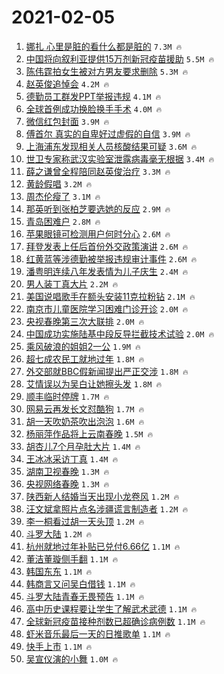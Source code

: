 # 2021-02-05

1. [娜扎 心里是脏的看什么都是脏的](https://s.weibo.com/weibo?q=%E5%A8%9C%E6%89%8E%20%E5%BF%83%E9%87%8C%E6%98%AF%E8%84%8F%E7%9A%84%E7%9C%8B%E4%BB%80%E4%B9%88%E9%83%BD%E6%98%AF%E8%84%8F%E7%9A%84&Refer=top) `7.3M 🔥`
1. [中国将向叙利亚提供15万剂新冠疫苗援助](https://s.weibo.com/weibo?q=%23%E4%B8%AD%E5%9B%BD%E5%B0%86%E5%90%91%E5%8F%99%E5%88%A9%E4%BA%9A%E6%8F%90%E4%BE%9B15%E4%B8%87%E5%89%82%E6%96%B0%E5%86%A0%E7%96%AB%E8%8B%97%E6%8F%B4%E5%8A%A9%23&Refer=top) `5.5M 🔥`
1. [陈伟霆拍女生被对方男友要求删除](https://s.weibo.com/weibo?q=%E9%99%88%E4%BC%9F%E9%9C%86%E6%8B%8D%E5%A5%B3%E7%94%9F%E8%A2%AB%E5%AF%B9%E6%96%B9%E7%94%B7%E5%8F%8B%E8%A6%81%E6%B1%82%E5%88%A0%E9%99%A4&Refer=top) `5.3M 🔥`
1. [赵英俊追悼会](https://s.weibo.com/weibo?q=%E8%B5%B5%E8%8B%B1%E4%BF%8A%E8%BF%BD%E6%82%BC%E4%BC%9A&Refer=top) `4.2M 🔥`
1. [德勤员工群发PPT举报违规](https://s.weibo.com/weibo?q=%23%E5%BE%B7%E5%8B%A4%E5%91%98%E5%B7%A5%E7%BE%A4%E5%8F%91PPT%E4%B8%BE%E6%8A%A5%E8%BF%9D%E8%A7%84%23&Refer=top) `4.1M 🔥`
1. [全球首例成功换脸换手手术](https://s.weibo.com/weibo?q=%E5%85%A8%E7%90%83%E9%A6%96%E4%BE%8B%E6%88%90%E5%8A%9F%E6%8D%A2%E8%84%B8%E6%8D%A2%E6%89%8B%E6%89%8B%E6%9C%AF&Refer=top) `4.0M 🔥`
1. [微信红包封面](https://s.weibo.com/weibo?q=%23%E5%BE%AE%E4%BF%A1%E7%BA%A2%E5%8C%85%E5%B0%81%E9%9D%A2%23&Refer=top) `3.9M 🔥`
1. [傅首尔 真实的自卑好过虚假的自信](https://s.weibo.com/weibo?q=%E5%82%85%E9%A6%96%E5%B0%94%20%E7%9C%9F%E5%AE%9E%E7%9A%84%E8%87%AA%E5%8D%91%E5%A5%BD%E8%BF%87%E8%99%9A%E5%81%87%E7%9A%84%E8%87%AA%E4%BF%A1&Refer=top) `3.9M 🔥`
1. [上海浦东发现相关人员核酸结果可疑](https://s.weibo.com/weibo?q=%23%E4%B8%8A%E6%B5%B7%E6%B5%A6%E4%B8%9C%E5%8F%91%E7%8E%B0%E7%9B%B8%E5%85%B3%E4%BA%BA%E5%91%98%E6%A0%B8%E9%85%B8%E7%BB%93%E6%9E%9C%E5%8F%AF%E7%96%91%23&Refer=top) `3.6M 🔥`
1. [世卫专家称武汉实验室泄露病毒毫无根据](https://s.weibo.com/weibo?q=%23%E4%B8%96%E5%8D%AB%E4%B8%93%E5%AE%B6%E7%A7%B0%E6%AD%A6%E6%B1%89%E5%AE%9E%E9%AA%8C%E5%AE%A4%E6%B3%84%E9%9C%B2%E7%97%85%E6%AF%92%E6%AF%AB%E6%97%A0%E6%A0%B9%E6%8D%AE%23&Refer=top) `3.4M 🔥`
1. [薛之谦曾全程陪同赵英俊治疗](https://s.weibo.com/weibo?q=%23%E8%96%9B%E4%B9%8B%E8%B0%A6%E6%9B%BE%E5%85%A8%E7%A8%8B%E9%99%AA%E5%90%8C%E8%B5%B5%E8%8B%B1%E4%BF%8A%E6%B2%BB%E7%96%97%23&Refer=top) `3.3M 🔥`
1. [黄龄假唱](https://s.weibo.com/weibo?q=%E9%BB%84%E9%BE%84%E5%81%87%E5%94%B1&Refer=top) `3.2M 🔥`
1. [周杰伦瘦了](https://s.weibo.com/weibo?q=%E5%91%A8%E6%9D%B0%E4%BC%A6%E7%98%A6%E4%BA%86&Refer=top) `3.1M 🔥`
1. [那英听到张柏芝要选她的反应](https://s.weibo.com/weibo?q=%23%E9%82%A3%E8%8B%B1%E5%90%AC%E5%88%B0%E5%BC%A0%E6%9F%8F%E8%8A%9D%E8%A6%81%E9%80%89%E5%A5%B9%E7%9A%84%E5%8F%8D%E5%BA%94%23&Refer=top) `2.9M 🔥`
1. [青岛困难户](https://s.weibo.com/weibo?q=%E9%9D%92%E5%B2%9B%E5%9B%B0%E9%9A%BE%E6%88%B7&Refer=top) `2.8M 🔥`
1. [苹果眼镜可检测用户何时分心](https://s.weibo.com/weibo?q=%23%E8%8B%B9%E6%9E%9C%E7%9C%BC%E9%95%9C%E5%8F%AF%E6%A3%80%E6%B5%8B%E7%94%A8%E6%88%B7%E4%BD%95%E6%97%B6%E5%88%86%E5%BF%83%23&Refer=top) `2.6M 🔥`
1. [拜登发表上任后首份外交政策演讲](https://s.weibo.com/weibo?q=%23%E6%8B%9C%E7%99%BB%E5%8F%91%E8%A1%A8%E4%B8%8A%E4%BB%BB%E5%90%8E%E9%A6%96%E4%BB%BD%E5%A4%96%E4%BA%A4%E6%94%BF%E7%AD%96%E6%BC%94%E8%AE%B2%23&Refer=top) `2.6M 🔥`
1. [红黄蓝等涉德勤被举报违规审计事件](https://s.weibo.com/weibo?q=%23%E7%BA%A2%E9%BB%84%E8%93%9D%E7%AD%89%E6%B6%89%E5%BE%B7%E5%8B%A4%E8%A2%AB%E4%B8%BE%E6%8A%A5%E8%BF%9D%E8%A7%84%E5%AE%A1%E8%AE%A1%E4%BA%8B%E4%BB%B6%23&Refer=top) `2.6M 🔥`
1. [潘粤明连续八年发表情为儿子庆生](https://s.weibo.com/weibo?q=%23%E6%BD%98%E7%B2%A4%E6%98%8E%E8%BF%9E%E7%BB%AD%E5%85%AB%E5%B9%B4%E5%8F%91%E8%A1%A8%E6%83%85%E4%B8%BA%E5%84%BF%E5%AD%90%E5%BA%86%E7%94%9F%23&Refer=top) `2.4M 🔥`
1. [男人装丁真大片](https://s.weibo.com/weibo?q=%E7%94%B7%E4%BA%BA%E8%A3%85%E4%B8%81%E7%9C%9F%E5%A4%A7%E7%89%87&Refer=top) `2.2M 🔥`
1. [美国说唱歌手在额头安装11克拉粉钻](https://s.weibo.com/weibo?q=%23%E7%BE%8E%E5%9B%BD%E8%AF%B4%E5%94%B1%E6%AD%8C%E6%89%8B%E5%9C%A8%E9%A2%9D%E5%A4%B4%E5%AE%89%E8%A3%8511%E5%85%8B%E6%8B%89%E7%B2%89%E9%92%BB%23&Refer=top) `2.1M 🔥`
1. [南京市儿童医院学习困难门诊开诊](https://s.weibo.com/weibo?q=%E5%8D%97%E4%BA%AC%E5%B8%82%E5%84%BF%E7%AB%A5%E5%8C%BB%E9%99%A2%E5%AD%A6%E4%B9%A0%E5%9B%B0%E9%9A%BE%E9%97%A8%E8%AF%8A%E5%BC%80%E8%AF%8A&Refer=top) `2.0M 🔥`
1. [央视春晚第三次大联排](https://s.weibo.com/weibo?q=%E5%A4%AE%E8%A7%86%E6%98%A5%E6%99%9A%E7%AC%AC%E4%B8%89%E6%AC%A1%E5%A4%A7%E8%81%94%E6%8E%92&Refer=top) `2.0M 🔥`
1. [中国成功实施陆基中段反导拦截技术试验](https://s.weibo.com/weibo?q=%23%E4%B8%AD%E5%9B%BD%E6%88%90%E5%8A%9F%E5%AE%9E%E6%96%BD%E9%99%86%E5%9F%BA%E4%B8%AD%E6%AE%B5%E5%8F%8D%E5%AF%BC%E6%8B%A6%E6%88%AA%E6%8A%80%E6%9C%AF%E8%AF%95%E9%AA%8C%23&Refer=top) `2.0M 🔥`
1. [乘风破浪的姐姐2一公](https://s.weibo.com/weibo?q=%E4%B9%98%E9%A3%8E%E7%A0%B4%E6%B5%AA%E7%9A%84%E5%A7%90%E5%A7%902%E4%B8%80%E5%85%AC&Refer=top) `1.9M 🔥`
1. [超七成农民工就地过年](https://s.weibo.com/weibo?q=%23%E8%B6%85%E4%B8%83%E6%88%90%E5%86%9C%E6%B0%91%E5%B7%A5%E5%B0%B1%E5%9C%B0%E8%BF%87%E5%B9%B4%23&Refer=top) `1.8M 🔥`
1. [外交部就BBC假新闻提出严正交涉](https://s.weibo.com/weibo?q=%23%E5%A4%96%E4%BA%A4%E9%83%A8%E5%B0%B1BBC%E5%81%87%E6%96%B0%E9%97%BB%E6%8F%90%E5%87%BA%E4%B8%A5%E6%AD%A3%E4%BA%A4%E6%B6%89%23&Refer=top) `1.8M 🔥`
1. [艾情误以为吴白让她擦头发](https://s.weibo.com/weibo?q=%E8%89%BE%E6%83%85%E8%AF%AF%E4%BB%A5%E4%B8%BA%E5%90%B4%E7%99%BD%E8%AE%A9%E5%A5%B9%E6%93%A6%E5%A4%B4%E5%8F%91&Refer=top) `1.8M 🔥`
1. [顺丰临时停牌](https://s.weibo.com/weibo?q=%E9%A1%BA%E4%B8%B0%E4%B8%B4%E6%97%B6%E5%81%9C%E7%89%8C&Refer=top) `1.7M 🔥`
1. [网易云再发长文怼酷狗](https://s.weibo.com/weibo?q=%23%E7%BD%91%E6%98%93%E4%BA%91%E5%86%8D%E5%8F%91%E9%95%BF%E6%96%87%E6%80%BC%E9%85%B7%E7%8B%97%23&Refer=top) `1.7M 🔥`
1. [胡一天吹奶茶吹出泡泡](https://s.weibo.com/weibo?q=%23%E8%83%A1%E4%B8%80%E5%A4%A9%E5%90%B9%E5%A5%B6%E8%8C%B6%E5%90%B9%E5%87%BA%E6%B3%A1%E6%B3%A1%23&Refer=top) `1.6M 🔥`
1. [杨丽萍作品将上云南春晚](https://s.weibo.com/weibo?q=%23%E6%9D%A8%E4%B8%BD%E8%90%8D%E4%BD%9C%E5%93%81%E5%B0%86%E4%B8%8A%E4%BA%91%E5%8D%97%E6%98%A5%E6%99%9A%23&Refer=top) `1.5M 🔥`
1. [胡杏儿7个月孕肚大片](https://s.weibo.com/weibo?q=%23%E8%83%A1%E6%9D%8F%E5%84%BF7%E4%B8%AA%E6%9C%88%E5%AD%95%E8%82%9A%E5%A4%A7%E7%89%87%23&Refer=top) `1.4M 🔥`
1. [王冰冰采访丁真](https://s.weibo.com/weibo?q=%E7%8E%8B%E5%86%B0%E5%86%B0%E9%87%87%E8%AE%BF%E4%B8%81%E7%9C%9F&Refer=top) `1.4M 🔥`
1. [湖南卫视春晚](https://s.weibo.com/weibo?q=%E6%B9%96%E5%8D%97%E5%8D%AB%E8%A7%86%E6%98%A5%E6%99%9A&Refer=top) `1.3M 🔥`
1. [央视网络春晚](https://s.weibo.com/weibo?q=%23%E5%A4%AE%E8%A7%86%E7%BD%91%E7%BB%9C%E6%98%A5%E6%99%9A%23&Refer=top) `1.3M 🔥`
1. [陕西新人结婚当天出现小龙卷风](https://s.weibo.com/weibo?q=%E9%99%95%E8%A5%BF%E6%96%B0%E4%BA%BA%E7%BB%93%E5%A9%9A%E5%BD%93%E5%A4%A9%E5%87%BA%E7%8E%B0%E5%B0%8F%E9%BE%99%E5%8D%B7%E9%A3%8E&Refer=top) `1.2M 🔥`
1. [汪文斌拿照片点名涉疆谎言制造者](https://s.weibo.com/weibo?q=%23%E6%B1%AA%E6%96%87%E6%96%8C%E6%8B%BF%E7%85%A7%E7%89%87%E7%82%B9%E5%90%8D%E6%B6%89%E7%96%86%E8%B0%8E%E8%A8%80%E5%88%B6%E9%80%A0%E8%80%85%23&Refer=top) `1.2M 🔥`
1. [李一桐看过胡一天头顶](https://s.weibo.com/weibo?q=%23%E6%9D%8E%E4%B8%80%E6%A1%90%E7%9C%8B%E8%BF%87%E8%83%A1%E4%B8%80%E5%A4%A9%E5%A4%B4%E9%A1%B6%23&Refer=top) `1.2M 🔥`
1. [斗罗大陆](https://s.weibo.com/weibo?q=%E6%96%97%E7%BD%97%E5%A4%A7%E9%99%86&Refer=top) `1.2M 🔥`
1. [杭州就地过年补贴已兑付6.66亿](https://s.weibo.com/weibo?q=%23%E6%9D%AD%E5%B7%9E%E5%B0%B1%E5%9C%B0%E8%BF%87%E5%B9%B4%E8%A1%A5%E8%B4%B4%E5%B7%B2%E5%85%91%E4%BB%986.66%E4%BA%BF%23&Refer=top) `1.1M 🔥`
1. [董洁董璇侧手翻](https://s.weibo.com/weibo?q=%23%E8%91%A3%E6%B4%81%E8%91%A3%E7%92%87%E4%BE%A7%E6%89%8B%E7%BF%BB%23&Refer=top) `1.1M 🔥`
1. [韩国东东](https://s.weibo.com/weibo?q=%E9%9F%A9%E5%9B%BD%E4%B8%9C%E4%B8%9C&Refer=top) `1.1M 🔥`
1. [韩商言又问吴白借钱](https://s.weibo.com/weibo?q=%23%E9%9F%A9%E5%95%86%E8%A8%80%E5%8F%88%E9%97%AE%E5%90%B4%E7%99%BD%E5%80%9F%E9%92%B1%23&Refer=top) `1.1M 🔥`
1. [斗罗大陆青春无畏预告](https://s.weibo.com/weibo?q=%23%E6%96%97%E7%BD%97%E5%A4%A7%E9%99%86%E9%9D%92%E6%98%A5%E6%97%A0%E7%95%8F%E9%A2%84%E5%91%8A%23&Refer=top) `1.1M 🔥`
1. [高中历史课程要让学生了解武术武德](https://s.weibo.com/weibo?q=%23%E9%AB%98%E4%B8%AD%E5%8E%86%E5%8F%B2%E8%AF%BE%E7%A8%8B%E8%A6%81%E8%AE%A9%E5%AD%A6%E7%94%9F%E4%BA%86%E8%A7%A3%E6%AD%A6%E6%9C%AF%E6%AD%A6%E5%BE%B7%23&Refer=top) `1.1M 🔥`
1. [全球新冠疫苗接种剂数已超确诊病例数](https://s.weibo.com/weibo?q=%23%E5%85%A8%E7%90%83%E6%96%B0%E5%86%A0%E7%96%AB%E8%8B%97%E6%8E%A5%E7%A7%8D%E5%89%82%E6%95%B0%E5%B7%B2%E8%B6%85%E7%A1%AE%E8%AF%8A%E7%97%85%E4%BE%8B%E6%95%B0%23&Refer=top) `1.1M 🔥`
1. [虾米音乐最后一天的日推歌单](https://s.weibo.com/weibo?q=%23%E8%99%BE%E7%B1%B3%E9%9F%B3%E4%B9%90%E6%9C%80%E5%90%8E%E4%B8%80%E5%A4%A9%E7%9A%84%E6%97%A5%E6%8E%A8%E6%AD%8C%E5%8D%95%23&Refer=top) `1.1M 🔥`
1. [快手上市](https://s.weibo.com/weibo?q=%E5%BF%AB%E6%89%8B%E4%B8%8A%E5%B8%82&Refer=top) `1.1M 🔥`
1. [吴宣仪演的小舞](https://s.weibo.com/weibo?q=%23%E5%90%B4%E5%AE%A3%E4%BB%AA%E6%BC%94%E7%9A%84%E5%B0%8F%E8%88%9E%23&Refer=top) `1.0M 🔥`
